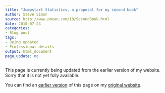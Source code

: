 ```yaml
---
title: "Jumpstart Statistics, a proposal for my second book"
author: Steve Simon
source: http://www.pmean.com/10/SecondBook.html
date: 2010-07-23
categories:
- Blog post
tags:
- Being updated
- Professional details
output: html_document
page_update: no
---
```


This page is currently being updated from the earlier version of my website. Sorry that it is not yet fully available.

<!---More--->

You can find an [earlier version][sim1] of this page on my [original website][sim2].

[sim1]: http://www.pmean.com/10/SecondBook.html
[sim2]: http://www.pmean.com/original_site.html
